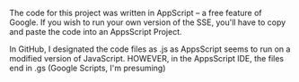 The code for this project was written in AppScript – a free feature of Google. If you wish to run your own version of the SSE, you'll have to copy and paste the code into an AppsScript Project. 

In GitHub, I designated the code files as .js as AppsScript seems to run on a modified version of JavaScript. HOWEVER, in the AppsScript IDE, the files end in .gs (Google Scripts, I'm presuming)
